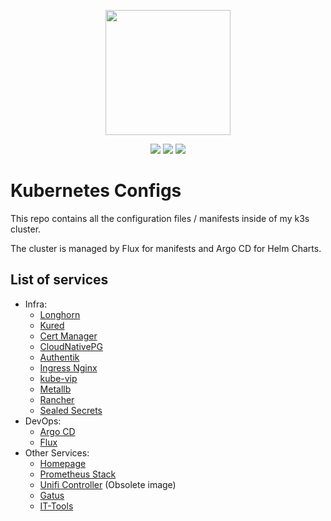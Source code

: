 <p align="center">
    <img width="200px" height=auto src="https://k3s.io/img/k3s-logo-dark.svg" />
</p>

<p align="center">
    <a href="https://k3s.io"><img src="https://img.shields.io/badge/k3s-v1.29.8-orange" /></a>
    <a href="https://github.com/plcnk/kube-configs/pulls"><img src="https://img.shields.io/github/issues-pr/plcnk/kube-configs" /></a>
    <a href="https://github.com/plcnk/kube-configs/commits/master"><img src="https://img.shields.io/github/last-commit/plcnk/kube-configs?color=purple" /></a>
</p>

# Kubernetes Configs

This repo contains all the configuration files / manifests inside of my k3s cluster.

The cluster is managed by Flux for manifests and Argo CD for Helm Charts.

## List of services

* Infra:
  * [Longhorn](https://longhorn.io/)
  * [Kured](https://kured.dev/)
  * [Cert Manager](https://cert-manager.io/docs/)
  * [CloudNativePG](https://cloudnative-pg.io/docs/)
  * [Authentik](https://docs.goauthentik.io/docs/)
  * [Ingress Nginx](https://github.com/kubernetes/ingress-nginx)
  * [kube-vip](https://kube-vip.io/)
  * [Metallb](https://metallb.universe.tf/)
  * [Rancher](https://ranchermanager.docs.rancher.com/)
  * [Sealed Secrets](https://github.com/bitnami-labs/sealed-secrets)
* DevOps:
  * [Argo CD](https://argo-cd.readthedocs.io/en/stable/)
  * [Flux](https://fluxcd.io/)
* Other Services:
  * [Homepage](https://gethomepage.dev/latest/)
  * [Prometheus Stack](https://github.com/prometheus-operator/kube-prometheus)
  * [Unifi Controller](https://github.com/Qonstrukt/helm-charts/tree/main/charts/unifi-controller) (Obsolete image)
  * [Gatus](https://gatus.io/)
  * [IT-Tools](https://github.com/CorentinTh/it-tools)
